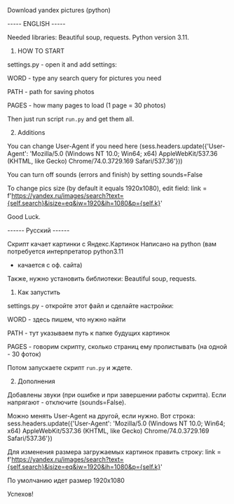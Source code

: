 Download yandex pictures (python)

----- ENGLISH ----- 

Needed libraries: Beautiful soup, requests.
Python version 3.11.

1.	HOW TO START 

settings.py - open it and add settings: 

WORD - type any search query for pictures you need 

PATH - path for saving photos 

PAGES - how many pages to load (1 page = 30 photos)

Then just run script `run.py` and get them all. 

2. Additions 

You can change User-Agent if you need here (sess.headers.update({'User-Agent': 'Mozilla/5.0 (Windows NT 10.0; Win64; x64) AppleWebKit/537.36 (KHTML, like Gecko) Chrome/74.0.3729.169 Safari/537.36'}))


You can turn off sounds (errors and finish) by setting sounds=False


To change pics size (by default it equals 1920х1080), edit field: 
link = f'https://yandex.ru/images/search?text={self.search}&isize=eq&iw=1920&ih=1080&p={self.k}' 

Good Luck.

------ Русский ------ 

Скрипт качает картинки с Яндекс.Картинок Написано на python (вам потребуется интерпретатор python3.11
- качается с оф. сайта) 

Также, нужно установить библиотеки: Beautiful soup, requests.

1.	Как запустить 

settings.py - откройте этот файл и сделайте настройки: 

WORD - здесь пишем, что нужно найти 

PATH - тут указываем путь к папке будущих картинок 

PAGES - говорим скрипту, сколько страниц ему пролистывать (на одной - 30 фоток)


Потом запускаете скрипт `run.py` и ждете.

2. Дополнения 

Добавлены звуки (при ошибке и при завершении работы скрипта). Если напрягают - отключите (sounds=False).

Можно менять User-Agent на другой, если нужно. Вот строка: sess.headers.update({'User-Agent': 'Mozilla/5.0 (Windows NT 10.0; Win64; x64) AppleWebKit/537.36 (KHTML, like Gecko) Chrome/74.0.3729.169 Safari/537.36'})

Для изменения размера загружаемых картинок править строку: 
link = f'https://yandex.ru/images/search?text={self.search}&isize=eq&iw=1920&ih=1080&p={self.k}' 

По умолчанию идет размер 1920х1080

Успехов!
